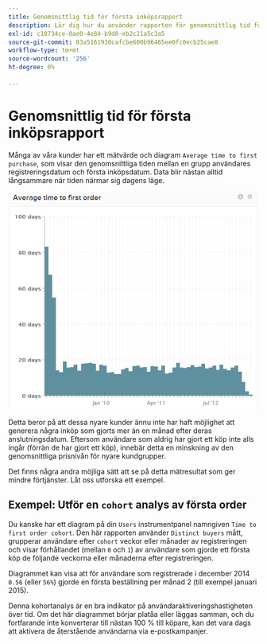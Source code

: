 ```yaml
---
title: Genomsnittlig tid för första inköpsrapport
description: Lär dig hur du använder rapporten för genomsnittlig tid för första inköp.
exl-id: c18734ce-0ae0-4e84-b9d0-eb2c21a5c3a5
source-git-commit: 03a5161930cafcbe600b96465ee0fc0ecb25cae8
workflow-type: tm+mt
source-wordcount: '256'
ht-degree: 0%

---
```


# Genomsnittlig tid för första inköpsrapport

Många av våra kunder har ett mätvärde och diagram `Average time to first purchase`, som visar den genomsnittliga tiden mellan en grupp användares registreringsdatum och första inköpsdatum. Data blir nästan alltid långsammare när tiden närmar sig dagens läge.

![genomsnittlig tid för första ordern](../../assets/average-time-to-first-order.png)

Detta beror på att dessa nyare kunder ännu inte har haft möjlighet att generera några inköp som gjorts mer än en månad efter deras anslutningsdatum. Eftersom användare som aldrig har gjort ett köp inte alls ingår (förrän de har gjort ett köp), innebär detta en minskning av den genomsnittliga prisnivån för nyare kundgrupper.

Det finns några andra möjliga sätt att se på detta mätresultat som ger mindre förtjänster. Låt oss utforska ett exempel.

## Exempel: Utför en `cohort` analys av första order

Du kanske har ett diagram på din `Users` instrumentpanel namngiven `Time to first order cohort`. Den här rapporten använder `Distinct buyers` mått, grupperar användare efter `cohort` veckor eller månader av registreringen och visar förhållandet (mellan `0` och `1`) av användare som gjorde ett första köp de följande veckorna eller månaderna efter registreringen.

Diagrammet kan visa att för användare som registrerade i december 2014 `0.56` (eller `56%`) gjorde en första beställning per månad 2 (till exempel januari 2015).

Denna kohortanalys är en bra indikator på användaraktiveringshastigheten över tid. Om det här diagrammet börjar platåa eller läggas samman, och du fortfarande inte konverterar till nästan 100 % till köpare, kan det vara dags att aktivera de återstående användarna via e-postkampanjer.
